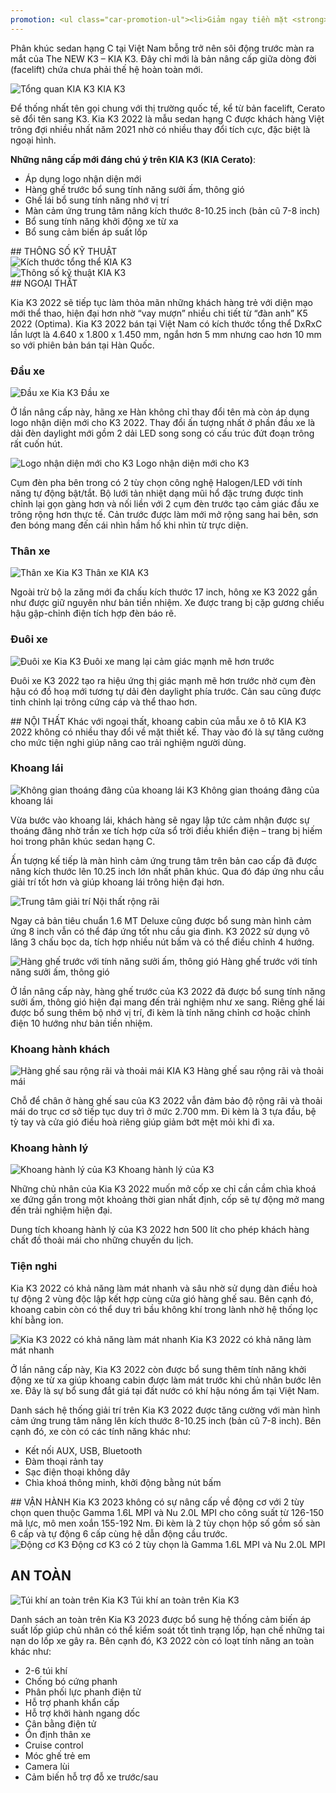 ```yaml
---
promotion: <ul class="car-promotion-ul"><li>Giảm ngay tiền mặt <strong>81 Triệu</strong></li><li>Ưu đãi&nbsp;<strong>giảm giá trực tiếp</strong>&nbsp;khi khách hàng liên hệ qua&nbsp;<strong><span>HOTLINE</span></strong></li><li>Tặng kèm 3 món<strong>&nbsp;phụ kiện</strong>&nbsp;chính hãng (<strong>Thảm chân, dù che mưa</strong>)</li><li>Tặng&nbsp;<strong>1/2</strong> bình nhiên liệu khi giao xe</li><li>Bảo hành<strong>&nbsp;03 năm</strong>&nbsp;hoặc&nbsp;<strong>100000km</strong></li><li>Hỗ trợ mua xe với lãi suất thấp,thủ tục nhanh chóng, xét duyệt nhanh</li><li>Lái thử xe tận nhà miễn phí, giao xe tận nhà</li></ul>
---
```


Phân khúc sedan hạng C tại Việt Nam bỗng trở nên sôi động trước màn ra mắt của The NEW K3 – KIA K3. Đây chỉ mới là bản nâng cấp giữa dòng đời (facelift) chứa chưa phải thế hệ hoàn toàn mới.

<div class="post-img-wrapper">
<Image src="https://res.cloudinary.com/dfhheac8o/image/upload/v1695080501/KIA/KIA%20Car/kia-k3_muxbqh.jpg" alt="Tổng quan KIA K3" fill={true} />
<span class="post-img-title">KIA K3</span>
</div>

Để thống nhất tên gọi chung với thị trường quốc tế, kể từ bản facelift, Cerato sẽ đổi tên sang K3. Kia K3 2022 là mẫu sedan hạng C được khách hàng Việt trông đợi nhiều nhất năm 2021 nhờ có nhiều thay đổi tích cực, đặc biệt là ngoại hình.

**Những nâng cấp mới đáng chú ý trên KIA K3 (KIA Cerato)**:

- Áp dụng logo nhận diện mới
- Hàng ghế trước bổ sung tính năng sưởi ấm, thông gió
- Ghế lái bổ sung tính năng nhớ vị trí
- Màn cảm ứng trung tâm nâng kích thước 8-10.25 inch (bản cũ 7-8 inch)
- Bổ sung tính năng khởi động xe từ xa
- Bổ sung cảm biến áp suất lốp

<section id="thongso">
## THÔNG SỐ KỸ THUẬT

<div class="post-img-wrapper" style={{aspectRatio:3.76}}>
<Image src="https://res.cloudinary.com/dfhheac8o/image/upload/v1695080501/KIA/KIA%20Car/kich-thuoc-kia-k3_tofnds.png" alt="Kích thước tổng thể KIA K3" fill={true} />
</div>

<div class="post-img-wrapper-no-margin" style={{aspectRatio:0.663}}>
<Image src="https://res.cloudinary.com/dfhheac8o/image/upload/v1695080501/KIA/KIA%20Car/thong-so-ky-thuat-kia-k3_pkpmla.jpg" alt="Thông số kỹ thuật KIA K3" fill={true} />
</div>

</section>

<section id="ngoaithat">
## NGOẠI THẤT

Kia K3 2022 sẽ tiếp tục làm thỏa mãn những khách hàng trẻ với diện mạo mới thể thao, hiện đại hơn nhờ “vay mượn” nhiều chi tiết từ “đàn anh” K5 2022 (Optima). Kia K3 2022 bán tại Việt Nam có kích thước tổng thể DxRxC lần lượt là 4.640 x 1.800 x 1.450 mm, ngắn hơn 5 mm nhưng cao hơn 10 mm so với phiên bản bán tại Hàn Quốc.

### Đầu xe

<div class="post-img-wrapper">
<Image src="https://res.cloudinary.com/dfhheac8o/image/upload/v1695080501/KIA/KIA%20Car/kia-k3-dau-xe_dhiy5u.jpg" alt="Đầu xe Kia K3" fill={true} />
<span class="post-img-title">Đầu xe</span>
</div>

Ở lần nâng cấp này, hãng xe Hàn không chỉ thay đổi tên mà còn áp dụng logo nhận diện mới cho K3 2022. Thay đổi ấn tượng nhất ở phần đầu xe là dải đèn daylight mới gồm 2 dải LED song song có cấu trúc đứt đoạn trông rất cuốn hút.

<div class="post-img-wrapper" style={{aspectRatio:1.98}}>
<Image src="https://res.cloudinary.com/dfhheac8o/image/upload/v1695080500/KIA/KIA%20Car/kia-k3-dau-xe-mat-ga-lang_v5hdhh.jpg" alt="Logo nhận diện mới cho K3" fill={true} />
<span class="post-img-title">Logo nhận diện mới cho K3</span>
</div>

Cụm đèn pha bên trong có 2 tùy chọn công nghệ Halogen/LED với tính năng tự động bật/tắt. Bộ lưới tản nhiệt dạng mũi hổ đặc trưng được tinh chỉnh lại gọn gàng hơn và nối liền với 2 cụm đèn trước tạo cảm giác đầu xe trông rộng hơn thực tế. Cản trước được làm mới mở rộng sang hai bên, sơn đen bóng mang đến cái nhìn hầm hố khi nhìn từ trực diện.

### Thân xe

<div class="post-img-wrapper">
<Image src="https://res.cloudinary.com/dfhheac8o/image/upload/v1695080499/KIA/KIA%20Car/kia-k3-than-xe_xelqbu.jpg" alt="Thân xe Kia K3" fill={true} />
<span class="post-img-title">Thân xe KIA K3</span>
</div>

Ngoài trừ bộ la zăng mới đa chấu kích thước 17 inch, hông xe K3 2022 gần như được giữ nguyên như bản tiền nhiệm. Xe được trang bị cặp gương chiếu hậu gập-chỉnh điện tích hợp đèn báo rẽ.

### Đuôi xe

<div class="post-img-wrapper" style={{aspectRatio:1.33333}}>
<Image src="https://res.cloudinary.com/dfhheac8o/image/upload/v1695080499/KIA/KIA%20Car/kia-k3-duoi-xe_bltk7i.jpg" alt="Đuôi xe Kia K3" fill={true} />
<span class="post-img-title">Đuôi xe mang lại cảm giác mạnh mẽ hơn trước</span>
</div>

Đuôi xe K3 2022 tạo ra hiệu ứng thị giác mạnh mẽ hơn trước nhờ cụm đèn hậu có đồ hoạ mới tương tự dải đèn daylight phía trước. Cản sau cũng được tinh chỉnh lại trông cứng cáp và thể thao hơn.

</section>

<section id="noithat"> 
## NỘI THẤT
Khác với ngoại thất, khoang cabin của mẫu xe ô tô KIA K3 2022 không có nhiều thay đổi về mặt thiết kế. Thay vào đó là sự tăng cường cho mức tiện nghi giúp nâng cao trải nghiệm người dùng.

### Khoang lái

<div class="post-img-wrapper" style={{aspectRatio:1.69}}>
<Image src="https://res.cloudinary.com/dfhheac8o/image/upload/v1695080499/KIA/KIA%20Car/kia-k3-tien-nghi_eiffqw.jpg" alt="Không gian thoáng đãng của khoang lái K3" fill={true} />
<span class="post-img-title">Không gian thoáng đãng của khoang lái</span>
</div>

Vừa bước vào khoang lái, khách hàng sẽ ngay lập tức cảm nhận được sự thoáng đãng nhờ trần xe tích hợp cửa sổ trời điều khiển điện – trang bị hiếm hoi trong phân khúc sedan hạng C.

Ấn tượng kế tiếp là màn hình cảm ứng trung tâm trên bản cao cấp đã được nâng kích thước lên 10.25 inch lớn nhất phân khúc. Qua đó đáp ứng nhu cầu giải trí tốt hơn và giúp khoang lái trông hiện đại hơn.

<div class="post-img-wrapper">
<Image src="https://res.cloudinary.com/dfhheac8o/image/upload/v1695080500/KIA/KIA%20Car/kia-k3-dieu-hoa_dcpnyi.jpg" alt="Trung tâm giải trí" fill={true} />
<span class="post-img-title">Nội thất rộng rãi</span>
</div>

Ngay cả bản tiêu chuẩn 1.6 MT Deluxe cũng được bổ sung màn hình cảm ứng 8 inch vẫn có thể đáp ứng tốt nhu cầu gia đình. K3 2022 sử dụng vô lăng 3 chấu bọc da, tích hợp nhiều nút bấm và có thể điều chỉnh 4 hướng.

<div class="post-img-wrapper">
<Image src="https://res.cloudinary.com/dfhheac8o/image/upload/v1695080500/KIA/KIA%20Car/kia-k3-ghe-truoc_buiygk.jpg" alt="Hàng ghế trước với tính năng sưởi ấm, thông gió" fill={true} />
<span class="post-img-title">Hàng ghế trước với tính năng sưởi ấm, thông gió</span>
</div>

Ở lần nâng cấp này, hàng ghế trước của K3 2022 đã được bổ sung tính năng sưởi ấm, thông gió hiện đại mang đến trải nghiệm như xe sang. Riêng ghế lái được bổ sung thêm bộ nhớ vị trí, đi kèm là tính năng chỉnh cơ hoặc chỉnh điện 10 hướng như bản tiền nhiệm.

### Khoang hành khách

<div class="post-img-wrapper">
<Image src="https://res.cloudinary.com/dfhheac8o/image/upload/v1695080500/KIA/KIA%20Car/kia-k3-khoang-hanh-khach_teei6t.jpg" alt="Hàng ghế sau rộng rãi và thoải mái KIA K3" fill={true} />
<span class="post-img-title">Hàng ghế sau rộng rãi và thoải mái</span>
</div>

Chỗ để chân ở hàng ghế sau của K3 2022 vẫn đảm bảo độ rộng rãi và thoải mái do trục cơ sở tiếp tục duy trì ở mức 2.700 mm. Đi kèm là 3 tựa đầu, bệ tỳ tay và cửa gió điều hoà riêng giúp giảm bớt mệt mỏi khi đi xa.

### Khoang hành lý

<div class="post-img-wrapper" style={{aspectRatio:2.35}}>
<Image src="https://res.cloudinary.com/dfhheac8o/image/upload/v1695080499/KIA/KIA%20Car/kia-k3-khoang-hanh-ly_i8umfx.jpg" alt="Khoang hành lý của K3" fill={true} />
<span class="post-img-title">Khoang hành lý của K3</span>
</div>

Những chủ nhân của Kia K3 2022 muốn mở cốp xe chỉ cần cầm chìa khoá xe đứng gần trong một khoảng thời gian nhất định, cốp sẽ tự động mở mang đến trải nghiệm hiện đại.

Dung tích khoang hành lý của K3 2022 hơn 500 lít cho phép khách hàng chất đồ thoải mái cho những chuyến du lịch.

### Tiện nghi

Kia K3 2022 có khả năng làm mát nhanh và sâu nhờ sử dụng dàn điều hoà tự động 2 vùng độc lập kết hợp cùng cửa gió hàng ghế sau. Bên cạnh đó, khoang cabin còn có thể duy trì bầu không khí trong lành nhờ hệ thống lọc khí bằng ion.

<div class="post-img-wrapper" style={{aspectRatio:1.69}}>
<Image src="https://res.cloudinary.com/dfhheac8o/image/upload/v1695080499/KIA/KIA%20Car/kia-k3-tien-nghi_eiffqw.jpg" alt="
Kia K3 2022 có khả năng làm mát nhanh" fill={true} />
<span class="post-img-title">Kia K3 2022 có khả năng làm mát nhanh</span>
</div>

Ở lần nâng cấp này, Kia K3 2022 còn được bổ sung thêm tính năng khởi động xe từ xa giúp khoang cabin được làm mát trước khi chủ nhân bước lên xe. Đây là sự bổ sung đắt giá tại đất nước có khí hậu nóng ẩm tại Việt Nam.

Danh sách hệ thống giải trí trên Kia K3 2022 được tăng cường với màn hình cảm ứng trung tâm nâng lên kích thước 8-10.25 inch (bản cũ 7-8 inch). Bên cạnh đó, xe còn có các tính năng khác như:

- Kết nối AUX, USB, Bluetooth
- Đàm thoại rảnh tay
- Sạc điện thoại không dây
- Chìa khoá thông minh, khởi động bằng nút bấm

</section>

<section id="vanhanh">
## VẬN HÀNH
Kia K3 2023 không có sự nâng cấp về động cơ với 2 tùy chọn quen thuộc Gamma 1.6L MPI và Nu 2.0L MPI cho công suất từ 126-150 mã lực, mô men xoắn 155-192 Nm. Đi kèm là 2 tùy chọn hộp số gồm số sàn 6 cấp và tự động 6 cấp cùng hệ dẫn động cầu trước.

<div class="post-img-wrapper" style={{aspectRatio:1.41}}>
<Image src="https://res.cloudinary.com/dfhheac8o/image/upload/v1695080499/KIA/KIA%20Car/kia-k3-van-hanh_arrdwk.jpg" alt="Động cơ K3" fill={true} />
<span class="post-img-title">Động cơ K3 có 2 tùy chọn là Gamma 1.6L MPI và Nu 2.0L MPI</span>
</div>

</section>

<section id="antoan">

## AN TOÀN

<div class="post-img-wrapper">
<Image src="https://res.cloudinary.com/dfhheac8o/image/upload/v1695080499/KIA/KIA%20Car/kia-k3-tui-khi-an-toan_yrm64s.jpg" alt="Túi khí an toàn trên Kia K3" fill={true} />
<span class="post-img-title">Túi khí an toàn trên Kia K3</span>
</div>

Danh sách an toàn trên Kia K3 2023 được bổ sung hệ thống cảm biến áp suất lốp giúp chủ nhân có thể kiểm soát tốt tình trạng lốp, hạn chế những tai nạn do lốp xe gây ra. Bên cạnh đó, K3 2022 còn có loạt tính năng an toàn khác như:

- 2-6 túi khí
- Chống bó cứng phanh
- Phân phối lực phanh điện tử
- Hỗ trợ phanh khẩn cấp
- Hỗ trợ khởi hành ngang dốc
- Cân bằng điện tử
- Ổn định thân xe
- Cruise control
- Móc ghế trẻ em
- Camera lùi
- Cảm biến hỗ trợ đỗ xe trước/sau

</section>
